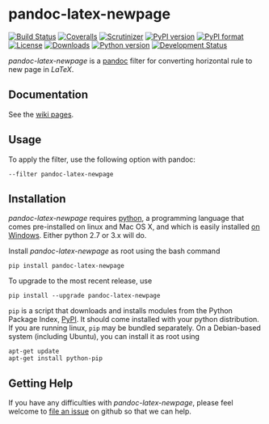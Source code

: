 # pandoc-latex-newpage
[![Build Status](https://img.shields.io/travis/chdemko/pandoc-latex-newpage/0.0.1.svg)](https://travis-ci.org/chdemko/pandoc-latex-newpage/branches)
[![Coveralls](https://img.shields.io/coveralls/github/chdemko/pandoc-latex-newpage/0.0.1.svg)](https://coveralls.io/github/chdemko/pandoc-latex-newpage?branch=0.0.1)
[![Scrutinizer](https://img.shields.io/scrutinizer/g/chdemko/pandoc-latex-newpage.svg)](https://scrutinizer-ci.com/g/chdemko/pandoc-latex-newpage/)
[![PyPI version](https://img.shields.io/pypi/v/pandoc-latex-newpage.svg)](https://pypi.org/project/pandoc-latex-newpage/)
[![PyPI format](https://img.shields.io/pypi/format/pandoc-latex-newpage/0.0.1.svg)](https://pypi.org/project/pandoc-latex-newpage/0.0.1/)
[![License](https://img.shields.io/pypi/l/pandoc-latex-newpage/0.0.1.svg)](https://raw.githubusercontent.com/chdemko/pandoc-latex-newpage/0.0.1/LICENSE)
[![Downloads](https://img.shields.io/pypi/dm/pandoc-latex-newpage.svg)](https://pypi.org/project/pandoc-latex-newpage/)
[![Python version](https://img.shields.io/pypi/pyversions/pandoc-latex-newpage.svg)](https://pypi.org/project/pandoc-latex-newpage/)
[![Development Status](https://img.shields.io/pypi/status/pandoc-latex-newpage.svg)](https://pypi.org/project/pandoc-latex-newpage/)

*pandoc-latex-newpage* is a [pandoc] filter for converting horizontal rule to new page in *LaTeX*.

[pandoc]: http://pandoc.org/

Documentation
-------------

See the [wiki pages](https://github.com/chdemko/pandoc-latex-newpage/wiki).

Usage
-----

To apply the filter, use the following option with pandoc:

    --filter pandoc-latex-newpage

Installation
------------

*pandoc-latex-newpage* requires [python], a programming language that comes pre-installed on linux and Mac OS X, and which is easily installed [on Windows]. Either python 2.7 or 3.x will do.

Install *pandoc-latex-newpage* as root using the bash command

    pip install pandoc-latex-newpage

To upgrade to the most recent release, use

    pip install --upgrade pandoc-latex-newpage

`pip` is a script that downloads and installs modules from the Python Package Index, [PyPI].  It should come installed with your python distribution. If you are running linux, `pip` may be bundled separately. On a Debian-based system (including Ubuntu), you can install it as root using

    apt-get update
    apt-get install python-pip

[python]: https://www.python.org
[on Windows]: https://www.python.org/downloads/windows
[PyPI]: https://pypi.org


Getting Help
------------

If you have any difficulties with *pandoc-latex-newpage*, please feel welcome to [file an issue] on github so that we can help.

[file an issue]: https://github.com/chdemko/pandoc-latex-newpage/issues

